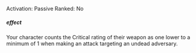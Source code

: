Activation: Passive
Ranked: No
##### effect
Your character counts the Critical rating of
their weapon as one lower to a minimum of 1
when making an attack targeting an undead
adversary.
